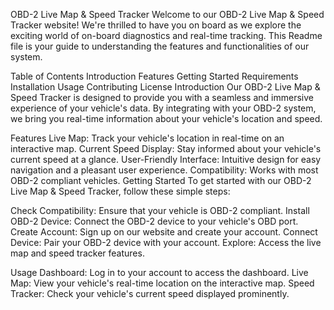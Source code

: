 
OBD-2 Live Map & Speed Tracker
Welcome to our OBD-2 Live Map & Speed Tracker website! We're thrilled to have you on board as we explore the exciting world of on-board diagnostics and real-time tracking. This Readme file is your guide to understanding the features and functionalities of our system.

Table of Contents
Introduction
Features
Getting Started
Requirements
Installation
Usage
Contributing
License
Introduction <a name="introduction"></a>
Our OBD-2 Live Map & Speed Tracker is designed to provide you with a seamless and immersive experience of your vehicle's data. By integrating with your OBD-2 system, we bring you real-time information about your vehicle's location and speed.

Features <a name="features"></a>
Live Map: Track your vehicle's location in real-time on an interactive map.
Current Speed Display: Stay informed about your vehicle's current speed at a glance.
User-Friendly Interface: Intuitive design for easy navigation and a pleasant user experience.
Compatibility: Works with most OBD-2 compliant vehicles.
Getting Started<a name="getting-started"></a>
To get started with our OBD-2 Live Map & Speed Tracker, follow these simple steps:

Check Compatibility: Ensure that your vehicle is OBD-2 compliant.
Install OBD-2 Device: Connect the OBD-2 device to your vehicle's OBD port.
Create Account: Sign up on our website and create your account.
Connect Device: Pair your OBD-2 device with your account.
Explore: Access the live map and speed tracker features.


Usage<a name="usage"></a>
Dashboard: Log in to your account to access the dashboard.
Live Map: View your vehicle's real-time location on the interactive map.
Speed Tracker: Check your vehicle's current speed displayed prominently.
